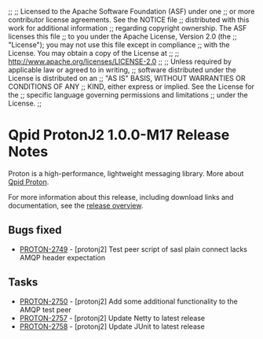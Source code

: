 ;;
;; Licensed to the Apache Software Foundation (ASF) under one
;; or more contributor license agreements.  See the NOTICE file
;; distributed with this work for additional information
;; regarding copyright ownership.  The ASF licenses this file
;; to you under the Apache License, Version 2.0 (the
;; "License"); you may not use this file except in compliance
;; with the License.  You may obtain a copy of the License at
;;
;;   http://www.apache.org/licenses/LICENSE-2.0
;;
;; Unless required by applicable law or agreed to in writing,
;; software distributed under the License is distributed on an
;; "AS IS" BASIS, WITHOUT WARRANTIES OR CONDITIONS OF ANY
;; KIND, either express or implied.  See the License for the
;; specific language governing permissions and limitations
;; under the License.
;;

# Qpid ProtonJ2 1.0.0-M17 Release Notes

Proton is a high-performance, lightweight messaging library. More
about [Qpid Proton]({{site_url}}/proton/index.html).

For more information about this release, including download links and
documentation, see the [release overview](index.html).


## Bugs fixed

 - [PROTON-2749](https://issues.apache.org/jira/browse/PROTON-2749) - [protonj2] Test peer script of sasl plain connect lacks AMQP header expectation

## Tasks

 - [PROTON-2750](https://issues.apache.org/jira/browse/PROTON-2750) - [protonj2] Add some additional functionality to the AMQP test peer
 - [PROTON-2757](https://issues.apache.org/jira/browse/PROTON-2757) - [protonj2] Update Netty to latest release
 - [PROTON-2758](https://issues.apache.org/jira/browse/PROTON-2758) - [protonj2] Update JUnit to latest release